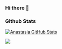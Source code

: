 ### Hi there 👋

### Github Stats

[![Anastasia GitHub Stats](https://github-readme-stats.vercel.app/api?username=Anastasia-Nayita&show_icons=true&count_private=true)](https://github.com/Anastasia-Nayita)

<a href="https://github.com/Anastasia-Nayita/github-readme-stats">
  <img align="center" src="https://github-readme-stats.vercel.app/api/top-langs/?username=Anastasia-Nayita&layout=compact" />
</a>

<!--
**Anastasia-Nayita/Anastasia-Nayita** is a ✨ _special_ ✨ repository because its `README.md` (this file) appears on your GitHub profile.

Here are some ideas to get you started:

- 🔭 I’m currently working on ...
- 🌱 I’m currently learning ...
- 👯 I’m looking to collaborate on ...
- 🤔 I’m looking for help with ...
- 💬 Ask me about ...
- 📫 How to reach me: ...
- 😄 Pronouns: ...
- ⚡ Fun fact: ...
-->
